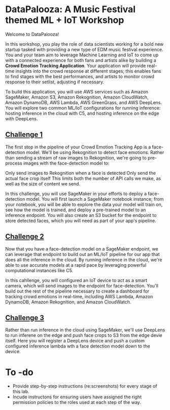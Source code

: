 # DataPalooza: A Music Festival themed ML + IoT Workshop

Welcome to DataPalooza! 

In this workshop, you play the role of data scientists working for a bold new startup tasked with providing a new type of EDM music festival experience. You and your team aim to leverage Machine Learning and IoT to come up with a connected experience for both fans and artists alike by building a **Crowd Emotion Tracking Application**. Your application will provide real-time insights into the crowd response at different stages; this enables fans to find stages with the best performances, and artists to monitor crowd response to their setlist, adjusting if necessary.

To build this application, you will use AWS services such as Amazon SageMaker, Amazon S3, Amazon Rekognition, Amazon CloudWatch, Amazon DynamoDB, AWS Lambda, AWS GreenGrass, and AWS DeepLens. You will explore two common ML/IoT configurations for running inference: hosting inference in the cloud with C5, and hosting inference on the edge with DeepLens.

## [Challenge 1](https://github.com/kenstler/aws-ml-iot-lab/tree/master/Challenge_1)

The first stop in the pipeline of your Crowd Emotion Tracking App is a face-detection model. We'll be using Rekognition to detect face emotions. Rather than sending a stream of raw images to Rekognition, we're going to pre-process images with the face-detection model to:

Only send images to Rekognition when a face is detected
Only send the actual face crop itself
This limits both the number of API calls we make, as well as the size of content we send.

In this challenge, you will use SageMaker in your efforts to deploy a face-detection model. You will first launch a SageMaker notebook instance; from your notebook, you will be able to explore the data your model will train on, see how the model is trained, and deploy a pre-trained model to an inference endpoint. You will also create an S3 bucket for the endpoint to store detected faces, which you will need as part of your app's pipeline.

## [Challenge 2](https://github.com/kenstler/aws-ml-iot-lab/tree/master/Challenge_1)

Now that you have a face-detection model on a SageMaker endpoint, we can leverage that endpoint to build out an ML/IoT pipeline for our app that does all the inference in the cloud. By running inference in the cloud, we're able to use accurate models at a rapid pace by leveraging powerful computational instances like C5.

In this cahllenge, you will configured an IoT device to act as a smart camera, which will send images to the endpoint for face-detection. You'll build out the rest of the pipeline necessary to create a dashboard for tracking crowd emotions in real-time, including AWS Lambda, Amazon DynamoDB, Amazon Rekognition, and Amazon CloudWatch.

## [Challenge 3](https://github.com/kenstler/aws-ml-iot-lab/tree/master/Challenge_1)

Rather than run inference in the cloud using SageMaker, we'll use DeepLens to run inferene on the edge and push face crops to S3 from the edge devie itself. Here you will register a DeepLens device and push a custom configured inference lambda wth a face detection model down to the device.

# To -do
* Provide step-by-step instructions (re:screenshots) for every stage of this lab.
* Incude instructons for ensuring users have assigned the right permission policies to the roles used at each step of the way.
